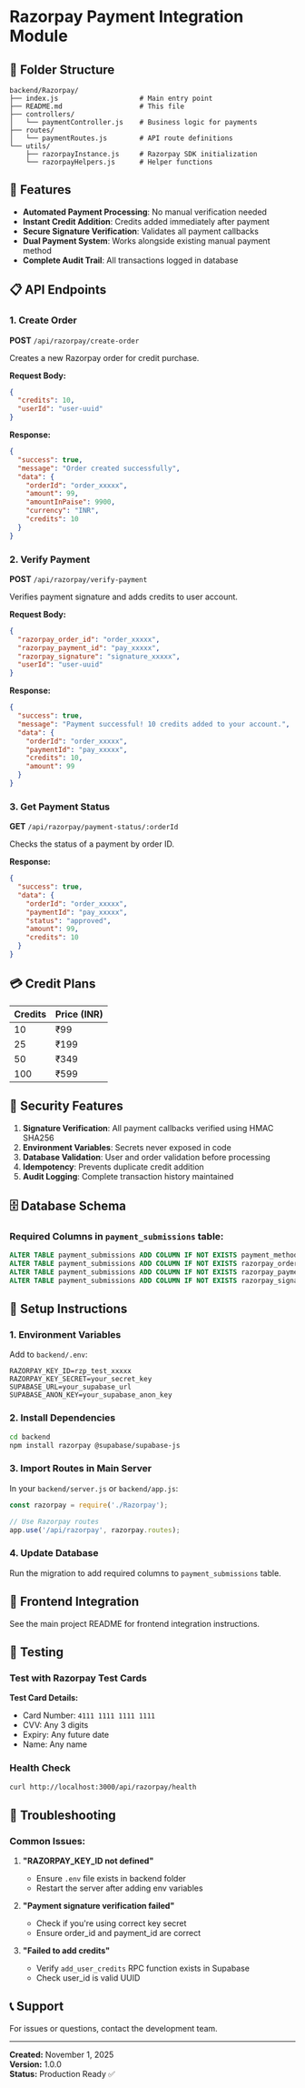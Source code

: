 # Razorpay Payment Integration Module

## 📁 Folder Structure

```
backend/Razorpay/
├── index.js                    # Main entry point
├── README.md                   # This file
├── controllers/
│   └── paymentController.js    # Business logic for payments
├── routes/
│   └── paymentRoutes.js        # API route definitions
└── utils/
    ├── razorpayInstance.js     # Razorpay SDK initialization
    └── razorpayHelpers.js      # Helper functions
```

## 🚀 Features

- **Automated Payment Processing**: No manual verification needed
- **Instant Credit Addition**: Credits added immediately after payment
- **Secure Signature Verification**: Validates all payment callbacks
- **Dual Payment System**: Works alongside existing manual payment method
- **Complete Audit Trail**: All transactions logged in database

## 📋 API Endpoints

### 1. Create Order
**POST** `/api/razorpay/create-order`

Creates a new Razorpay order for credit purchase.

**Request Body:**
```json
{
  "credits": 10,
  "userId": "user-uuid"
}
```

**Response:**
```json
{
  "success": true,
  "message": "Order created successfully",
  "data": {
    "orderId": "order_xxxxx",
    "amount": 99,
    "amountInPaise": 9900,
    "currency": "INR",
    "credits": 10
  }
}
```

### 2. Verify Payment
**POST** `/api/razorpay/verify-payment`

Verifies payment signature and adds credits to user account.

**Request Body:**
```json
{
  "razorpay_order_id": "order_xxxxx",
  "razorpay_payment_id": "pay_xxxxx",
  "razorpay_signature": "signature_xxxxx",
  "userId": "user-uuid"
}
```

**Response:**
```json
{
  "success": true,
  "message": "Payment successful! 10 credits added to your account.",
  "data": {
    "orderId": "order_xxxxx",
    "paymentId": "pay_xxxxx",
    "credits": 10,
    "amount": 99
  }
}
```

### 3. Get Payment Status
**GET** `/api/razorpay/payment-status/:orderId`

Checks the status of a payment by order ID.

**Response:**
```json
{
  "success": true,
  "data": {
    "orderId": "order_xxxxx",
    "paymentId": "pay_xxxxx",
    "status": "approved",
    "amount": 99,
    "credits": 10
  }
}
```

## 💳 Credit Plans

| Credits | Price (INR) |
|---------|-------------|
| 10      | ₹99         |
| 25      | ₹199        |
| 50      | ₹349        |
| 100     | ₹599        |

## 🔐 Security Features

1. **Signature Verification**: All payment callbacks verified using HMAC SHA256
2. **Environment Variables**: Secrets never exposed in code
3. **Database Validation**: User and order validation before processing
4. **Idempotency**: Prevents duplicate credit addition
5. **Audit Logging**: Complete transaction history maintained

## 🗄️ Database Schema

### Required Columns in `payment_submissions` table:

```sql
ALTER TABLE payment_submissions ADD COLUMN IF NOT EXISTS payment_method TEXT DEFAULT 'manual';
ALTER TABLE payment_submissions ADD COLUMN IF NOT EXISTS razorpay_order_id TEXT;
ALTER TABLE payment_submissions ADD COLUMN IF NOT EXISTS razorpay_payment_id TEXT;
ALTER TABLE payment_submissions ADD COLUMN IF NOT EXISTS razorpay_signature TEXT;
```

## 🔧 Setup Instructions

### 1. Environment Variables

Add to `backend/.env`:
```env
RAZORPAY_KEY_ID=rzp_test_xxxxx
RAZORPAY_KEY_SECRET=your_secret_key
SUPABASE_URL=your_supabase_url
SUPABASE_ANON_KEY=your_supabase_anon_key
```

### 2. Install Dependencies

```bash
cd backend
npm install razorpay @supabase/supabase-js
```

### 3. Import Routes in Main Server

In your `backend/server.js` or `backend/app.js`:

```javascript
const razorpay = require('./Razorpay');

// Use Razorpay routes
app.use('/api/razorpay', razorpay.routes);
```

### 4. Update Database

Run the migration to add required columns to `payment_submissions` table.

## 📱 Frontend Integration

See the main project README for frontend integration instructions.

## 🧪 Testing

### Test with Razorpay Test Cards

**Test Card Details:**
- Card Number: `4111 1111 1111 1111`
- CVV: Any 3 digits
- Expiry: Any future date
- Name: Any name

### Health Check

```bash
curl http://localhost:3000/api/razorpay/health
```

## 🐛 Troubleshooting

### Common Issues:

1. **"RAZORPAY_KEY_ID not defined"**
   - Ensure `.env` file exists in backend folder
   - Restart the server after adding env variables

2. **"Payment signature verification failed"**
   - Check if you're using correct key secret
   - Ensure order_id and payment_id are correct

3. **"Failed to add credits"**
   - Verify `add_user_credits` RPC function exists in Supabase
   - Check user_id is valid UUID

## 📞 Support

For issues or questions, contact the development team.

---

**Created:** November 1, 2025  
**Version:** 1.0.0  
**Status:** Production Ready ✅
